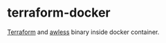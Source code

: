 # terraform-docker
[Terraform](https://www.terraform.io/) and [awless](https://github.com/wallix/awless/) binary inside docker container.
